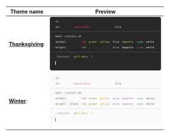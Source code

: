 |Theme name | Preview|
| --- | --- |
|**[Thanksgiving](thanksgiving.yaml)**:|<img src='previews/thanksgiving.yaml.svg' width='300'>|
|**[Winter](winter.yaml)**:|<img src='previews/winter.yaml.svg' width='300'>|